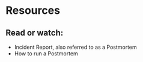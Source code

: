 # Resources
## Read or watch:

- Incident Report, also referred to as a Postmortem
- How to run a Postmortem
